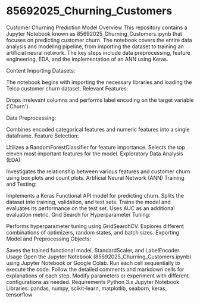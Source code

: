 # 85692025_Churning_Customers

Customer Churning Prediction Model
Overview
This repository contains a Jupyter Notebook known as 85692025_Churning_Customers.ipynb that focuses on predicting customer churn. The notebook covers the entire data analysis and modeling pipeline, from importing the dataset to training an artificial neural network. The key steps include data preprocessing, feature engineering, EDA, and the implementation of an ANN using Keras.

Content
Importing Datasets:

The notebook begins with importing the necessary libraries and loading the Telco customer churn dataset.
Relevant Features:

Drops irrelevant columns and performs label encoding on the target variable ('Churn').

Data Preprocessing:

Combines encoded categorical features and numeric features into a single dataframe.
Feature Selection:

Utilizes a RandomForestClassifier for feature importance.
Selects the top eleven most important features for the model.
Exploratory Data Analysis (EDA):

Investigates the relationship between various features and customer churn using box plots and count plots.
Artificial Neural Network (ANN) Training and Testing:

Implements a Keras Functional API model for predicting churn.
Splits the dataset into training, validation, and test sets.
Trains the model and evaluates its performance on the test set.
Uses AUC as an additional evaluation metric.
Grid Search for Hyperparameter Tuning:

Performs hyperparameter tuning using GridSearchCV.
Explores different combinations of optimizers, random states, and batch sizes.
Exporting Model and Preprocessing Objects:

Saves the trained functional model, StandardScaler, and LabelEncoder.
Usage
Open the Jupyter Notebook (85692025_Churning_Customers.ipynb) using Jupyter Notebook or Google Colab.
Run each cell sequentially to execute the code.
Follow the detailed comments and markdown cells for explanations of each step.
Modify parameters or experiment with different configurations as needed.
Requirements
Python 3.x
Jupyter Notebook
Libraries: pandas, numpy, scikit-learn, matplotlib, seaborn, keras, tensorflow
